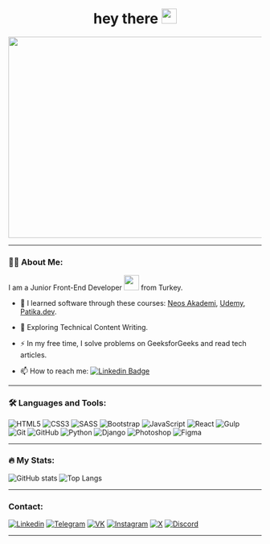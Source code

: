 <h1 align="center">
  hey there
  <img src="https://media.giphy.com/media/hvRJCLFzcasrR4ia7z/giphy.gif" width="30px"/>
</h1>

<div align="center">
  <img src="https://user-images.githubusercontent.com/74038190/243078834-72903324-cf57-4e90-80a6-ed3c9734e0ed.gif" width="900" height="400"/>
</div>

---

### :man_technologist: About Me:

I am a Junior Front-End Developer <img src="https://media.giphy.com/media/WUlplcMpOCEmTGBtBW/giphy.gif" width="30"> from Turkey.

- :telescope: I learned software through these courses: [Neos Akademi](https://www.neosyazilim.com), [Udemy](https://www.udemy.com/course/komple-frontend-egitimi/), [Patika.dev](https://www.patika.dev).

- :seedling: Exploring Technical Content Writing.

- :zap: In my free time, I solve problems on GeeksforGeeks and read tech articles.

- :mailbox: How to reach me: [![Linkedin Badge](https://img.shields.io/badge/-beyaztash-blue?style=flat&logo=Linkedin&logoColor=white)](https://www.linkedin.com/in/beyaztash/)

---

### :hammer_and_wrench: Languages and Tools:

![HTML5](https://img.shields.io/badge/html5-%23E34F26.svg?style=for-the-badge&logo=html5&logoColor=white) 
![CSS3](https://img.shields.io/badge/css3-%231572B6.svg?style=for-the-badge&logo=css3&logoColor=white) 
![SASS](https://img.shields.io/badge/SASS-hotpink.svg?style=for-the-badge&logo=SASS&logoColor=white) 
![Bootstrap](https://img.shields.io/badge/bootstrap-%23563D7C.svg?style=for-the-badge&logo=bootstrap&logoColor=white) 
![JavaScript](https://img.shields.io/badge/javascript-%23323330.svg?style=for-the-badge&logo=javascript&logoColor=%23F7DF1E) 
![React](https://img.shields.io/badge/react-%2320232a.svg?style=for-the-badge&logo=react&logoColor=%2361DAFB) 
![Gulp](https://img.shields.io/badge/-Gulp-333?style=for-the-badge&logo=Gulp)  
![Git](https://img.shields.io/badge/-Git-333?style=for-the-badge&logo=Git)
![GitHub](https://img.shields.io/badge/-GitHub-333?style=for-the-badge&logo=GitHub)
![Python](https://img.shields.io/badge/python-3670A0?style=for-the-badge&logo=python&logoColor=ffdd54) 
![Django](https://img.shields.io/badge/django-%23092E20.svg?style=for-the-badge&logo=django&logoColor=white) 
![Photoshop](https://img.shields.io/badge/adobephotoshop-%2331A8FF.svg?style=for-the-badge&logo=adobephotoshop&logoColor=white)
![Figma](https://img.shields.io/badge/figma-%23F24E1E.svg?style=for-the-badge&logo=figma&logoColor=white) 

---

### :fire: My Stats:

![GitHub stats](https://github-readme-stats.vercel.app/api?username=beyaztashdev&show_icons=true&hide=prs,issues,contribs&theme=dark) ![Top Langs](https://github-readme-stats.vercel.app/api/top-langs/?username=beyaztashdev&layout=compact&theme=dark)

---

### Contact:

[![Linkedin](https://img.shields.io/badge/-Linkedin-333?style=for-the-badge&logo=Linkedin&logoColor=FF0000)](https://www.linkedin.com/in/beyaztash/)
[![Telegram](https://img.shields.io/badge/-Telegram-333?style=for-the-badge&logo=telegram&logoColor=27A0D9)](https://t.me/beyaztash)
[![VK](https://img.shields.io/badge/-VK-333?style=for-the-badge&logo=Vk&logoColor=27A0D9)](https://vk.com/beyaztash)
[![Instagram](https://img.shields.io/badge/-Instagram-333?style=for-the-badge&logo=instagram&logoColor=B4068E)](https://instagram.com/_beyaztash_)
[![X](https://img.shields.io/badge/-X-333?style=for-the-badge&logo=X&logoColor=white)](https://Twitter.com/beyaztashdev)
[![Discord](https://img.shields.io/badge/-Discord-333?style=for-the-badge&logo=Discord&logoColor=blue)](https://discordapp.com/users/275335782409961472)

---
